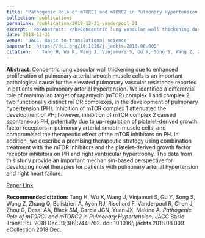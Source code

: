 ```yaml
--- 
title: "Pathogenic Role of mTORC1 and mTORC2 in Pulmonary Hypertension." 
collection: publications 
permalink: /publication/2018-12-31-vanderpool-21 
excerpt: '<b>Abstract: </b>Concentric lung vascular wall thickening due to enhanced proliferation of pulmonary arterial smooth muscle cells is an important pathological cause for the elevated pulmonary vascular resistance reported in patients with pulmonary arterial hypertension. We identified a differential role of mammalian target of rapamycin (mTOR) complex 1 [...]' 
date: 2018-12-31 
venue: 'JACC. Basic to translational science' 
paperurl: 'https://doi.org/10.1016/j.jacbts.2018.08.009' 
citation:  ' Tang H, Wu K, Wang J, Vinjamuri S, Gu Y, Song S, Wang Z, Zhang Q, Balistrieri A, Ayon RJ, Rischard F, Vanderpool R, Chen J, Zhou G, Desai AA, Black SM, Garcia JGN, Yuan JX, Makino A. <i>Pathogenic Role of mTORC1 and mTORC2 in Pulmonary Hypertension.</i> JACC Basic Transl Sci. 2018 Dec 31;3(6):744-762. doi: 10.1016/j.jacbts.2018.08.009. eCollection 2018 Dec.' 
--- 
```

<b>Abstract</b>:  Concentric lung vascular wall thickening due to enhanced proliferation of pulmonary arterial smooth muscle cells is an important pathological cause for the elevated pulmonary vascular resistance reported in patients with pulmonary arterial hypertension. We identified a differential role of mammalian target of rapamycin (mTOR) complex 1 and complex 2, two functionally distinct mTOR complexes, in the development of pulmonary hypertension (PH). Inhibition of mTOR complex 1 attenuated the development of PH; however, inhibition of mTOR complex 2 caused spontaneous PH, potentially due to up-regulation of platelet-derived growth factor receptors in pulmonary arterial smooth muscle cells, and compromised the therapeutic effect of the mTOR inhibitors on PH. In addition, we describe a promising therapeutic strategy using combination treatment with the mTOR inhibitors and the platelet-derived growth factor receptor inhibitors on PH and right ventricular hypertrophy. The data from this study provide an important mechanism-based perspective for developing novel therapies for patients with pulmonary arterial hypertension and right heart failure.  
 
[Paper Link](https://doi.org/10.1016/j.jacbts.2018.08.009) 
 
<b>Recommended citation</b>:  Tang H, Wu K, Wang J, Vinjamuri S, Gu Y, Song S, Wang Z, Zhang Q, Balistrieri A, Ayon RJ, Rischard F, Vanderpool R, Chen J, Zhou G, Desai AA, Black SM, Garcia JGN, Yuan JX, Makino A. <i>Pathogenic Role of mTORC1 and mTORC2 in Pulmonary Hypertension.</i> JACC Basic Transl Sci. 2018 Dec 31;3(6):744-762. doi: 10.1016/j.jacbts.2018.08.009. eCollection 2018 Dec. 
